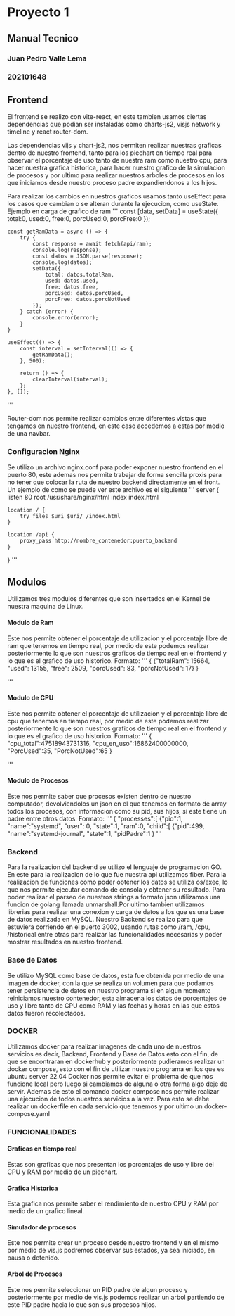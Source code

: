 # Proyecto 1
## Manual Tecnico
### Juan Pedro Valle Lema
### 202101648

## Frontend
El frontend se realizo con vite-react, en este tambien usamos ciertas dependencias que podian ser instaladas como charts-js2, visjs network y timeline y react router-dom.

Las dependencias vijs y chart-js2, nos permiten realizar nuestras graficas dentro de nuestro frontend, tanto para los piechart en tiempo real para observar el porcentaje de uso tanto de nuestra ram como nuestro cpu, para hacer nuestra grafica historica, para hacer nuestro grafico de la simulacion de procesos y por ultimo para realizar nuestros arboles de procesos en los que iniciamos desde nuestro proceso padre expandiendonos a los hijos.

Para realizar los cambios en nuestros graficos usamos tanto useEffect para los casos que cambian o se alteran durante la ejecucion, como useState.
Ejemplo en carga de grafico de ram
'''
const [data, setData] = useState({
        total:0,
        used:0,
        free:0,
        porcUsed:0,
        porcFree:0
    });

    const getRamData = async () => {
        try {
            const response = await fetch(api/ram);
            console.log(response);
            const datos = JSON.parse(response);
            console.log(datos);
            setData({
                total: datos.totalRam,
                used: datos.used,
                free: datos.free,
                porcUsed: datos.porcUsed,
                porcFree: datos.porcNotUsed
            });
        } catch (error) {
            console.error(error);
        }
    }

    useEffect(() => {
        const interval = setInterval(() => {
            getRamData();
        }, 500);

        return () => {
            clearInterval(interval);
        };
    }, []);
'''

Router-dom nos permite realizar cambios entre diferentes vistas que tengamos en nuestro frontend, en este caso accedemos a estas por medio de una navbar.

### Configuracion Nginx

Se utilizo un archivo nginx.conf para poder exponer nuestro frontend en el puerto 80, este ademas nos permite trabajar de forma sencilla proxis para no tener que colocar la ruta de nuestro backend directamente en el front.
Un ejemplo de como se puede ver este archivo es el siguiente
'''
server {
    listen 80
    root /usr/share/nginx/html
    index index.html
    
    location / {
        try_files $uri $uri/ /index.html
    }
    
    location /api {
        proxy_pass http://nombre_contenedor:puerto_backend
    }
}
'''

## Modulos
Utilizamos tres modulos diferentes que son insertados en el Kernel de nuestra maquina de Linux.

#### Modulo de Ram
Este nos permite obtener el porcentaje de utilizacion y el porcentaje libre de ram que tenemos en tiempo real, por medio de este podemos realizar posteriormente lo que son nuestros graficos de tiempo real en el frontend y lo que es el grafico de uso historico.
Formato:
'''
{
{"totalRam": 15664, 
"used": 13155, 
"free": 2509, 
"porcUsed": 83, 
"porcNotUsed": 17}
}

'''
#### Modulo de CPU
Este nos permite obtener el porcentaje de utilizacion y el porcentaje libre de cpu que tenemos en tiempo real, por medio de este podemos realizar posteriormente lo que son nuestros graficos de tiempo real en el frontend y lo que es el grafico de uso historico.
Formato:
'''
{
"cpu_total":47518943731316,
"cpu_en_uso":16862400000000,
"PorcUsed":35,
"PorcNotUsed":65
}

'''

#### Modulo de Procesos
Este nos permite saber que procesos existen dentro de nuestro computador, devolviendolos un json en el que tenemos en formato de array todos los procesos, con informacion como su pid, sus hijos, si este tiene un padre entre otros datos.
Formato:
'''
{
"processes":[
{"pid":1,
"name":"systemd",
"user": 0,
"state":1,
"ram":0,
"child":[
{"pid":499,
"name":"systemd-journal",
"state":1,
"pidPadre":1
}
'''
### Backend
Para la realizacion del backend se utilizo el lenguaje de programacion GO. En este para la realizacion de lo que fue nuestra api utilizamos fiber. Para la realizacion de funciones como poder obtener los datos se utiliza os/exec, lo que nos permite ejecutar comando de consola y obtener su resultado. Para poder realizar el parseo de nuestros strings a formato json utilizamos una funcion de golang llamada unmarshall.Por ultimo tambien utilizamos librerias para realizar una conexion y carga de datos a los que es una base de datos realizada en MySQL.
Nuestro Backend se realizo para que estuviera corriendo en el puerto 3002, usando rutas como /ram, /cpu, /historical entre otras para realizar las funcionalidades necesarias y poder mostrar resultados en nuestro frontend.

### Base de Datos
Se utilizo MySQL como base de datos, esta fue obtenida por medio de una imagen de docker, con la que se realiza un volumen para que podamos tener persistencia de datos en nuestro programa si en algun momento reiniciamos nuestro contenedor, esta almacena los datos de porcentajes de uso y libre tanto de CPU como RAM y las fechas y horas en las que estos datos fueron recolectados.

### DOCKER
Utilizamos docker para realizar imagenes de cada uno de nuestros servicios es decir, Backend, Frontend y Base de Datos esto con el fin, de que se encontraran en dockerhub y posteriormente pudieramos realizar un docker compose, esto con el fin de utilizar nuestro programa en los que es ubuntu server 22.04
Docker nos permite evitar el problema de que nos funcione local pero luego si cambiamos de alguna o otra forma algo deje de servir. Ademas de esto el comando docker compose nos permite realizar una ejecucion de todos nuestros servicios a la vez. Para esto se debe realizar un dockerfile en cada servicio que tenemos y por ultimo un docker-compose.yaml

### FUNCIONALIDADES

#### Graficas en tiempo real
Estas son graficas que nos presentan los porcentajes de uso y libre del CPU y RAM por medio de un piechart.

#### Grafica Historica
Esta grafica nos permite saber el rendimiento de nuestro CPU y RAM por medio de un grafico lineal.

#### Simulador de procesos
Este nos permite crear un proceso desde nuestro frontend y en el mismo por medio de vis.js podremos observar sus estados, ya sea iniciado, en pausa o detenido.

#### Arbol de Procesos
Este nos permite seleccionar un PID padre de algun proceso y posteriormente por medio de vis.js podemos realizar un arbol partiendo de este PID padre hacia lo que son sus procesos hijos.

